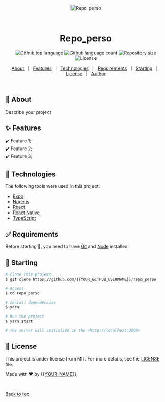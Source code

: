 <div align="center" id="top"> 
  <img src="./.github/app.gif" alt="Repo_perso" />

  &#xa0;

  <!-- <a href="https://repo_perso.netlify.app">Demo</a> -->
</div>

<h1 align="center">Repo_perso</h1>

<p align="center">
  <img alt="Github top language" src="https://img.shields.io/github/languages/top/{{YOUR_GITHUB_USERNAME}}/repo_perso?color=56BEB8">

  <img alt="Github language count" src="https://img.shields.io/github/languages/count/{{YOUR_GITHUB_USERNAME}}/repo_perso?color=56BEB8">

  <img alt="Repository size" src="https://img.shields.io/github/repo-size/{{YOUR_GITHUB_USERNAME}}/repo_perso?color=56BEB8">

  <img alt="License" src="https://img.shields.io/github/license/{{YOUR_GITHUB_USERNAME}}/repo_perso?color=56BEB8">

  <!-- <img alt="Github issues" src="https://img.shields.io/github/issues/{{YOUR_GITHUB_USERNAME}}/repo_perso?color=56BEB8" /> -->

  <!-- <img alt="Github forks" src="https://img.shields.io/github/forks/{{YOUR_GITHUB_USERNAME}}/repo_perso?color=56BEB8" /> -->

  <!-- <img alt="Github stars" src="https://img.shields.io/github/stars/{{YOUR_GITHUB_USERNAME}}/repo_perso?color=56BEB8" /> -->
</p>

<!-- Status -->

<!-- <h4 align="center"> 
	🚧  Repo_perso 🚀 Under construction...  🚧
</h4> 

<hr> -->

<p align="center">
  <a href="#dart-about">About</a> &#xa0; | &#xa0; 
  <a href="#sparkles-features">Features</a> &#xa0; | &#xa0;
  <a href="#rocket-technologies">Technologies</a> &#xa0; | &#xa0;
  <a href="#white_check_mark-requirements">Requirements</a> &#xa0; | &#xa0;
  <a href="#checkered_flag-starting">Starting</a> &#xa0; | &#xa0;
  <a href="#memo-license">License</a> &#xa0; | &#xa0;
  <a href="https://github.com/{{YOUR_GITHUB_USERNAME}}" target="_blank">Author</a>
</p>

<br>

## :dart: About ##

Describe your project

## :sparkles: Features ##

:heavy_check_mark: Feature 1;\
:heavy_check_mark: Feature 2;\
:heavy_check_mark: Feature 3;

## :rocket: Technologies ##

The following tools were used in this project:

- [Expo](https://expo.io/)
- [Node.js](https://nodejs.org/en/)
- [React](https://pt-br.reactjs.org/)
- [React Native](https://reactnative.dev/)
- [TypeScript](https://www.typescriptlang.org/)

## :white_check_mark: Requirements ##

Before starting :checkered_flag:, you need to have [Git](https://git-scm.com) and [Node](https://nodejs.org/en/) installed.

## :checkered_flag: Starting ##

```bash
# Clone this project
$ git clone https://github.com/{{YOUR_GITHUB_USERNAME}}/repo_perso

# Access
$ cd repo_perso

# Install dependencies
$ yarn

# Run the project
$ yarn start

# The server will initialize in the <http://localhost:3000>
```

## :memo: License ##

This project is under license from MIT. For more details, see the [LICENSE](LICENSE.md) file.


Made with :heart: by <a href="https://github.com/{{YOUR_GITHUB_USERNAME}}" target="_blank">{{YOUR_NAME}}</a>

&#xa0;

<a href="#top">Back to top</a>
